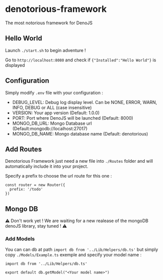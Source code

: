 # denotorious-framework
The most notorious framework for DenoJS

## Hello World
Launch `./start.sh` to begin adventure !

Go to `http://localhost:8080` and check if `{"Installed":"Hello World"}` is displayed

## Configuration
Simply modify `.env` file with your configuration :

- DEBUG_LEVEL: Debug log display level. Can be NONE, ERROR, WARN, INFO, DEBUG or ALL (case insensitive)
- VERSION: Your app version (Default: 1.0.0)
- PORT: Port where DenoJS will be launched (Default: 8000)
- MONGO_DB_URL: Mongo Database url (Default:mongodb://localhost:27017)
- MONGO_DB_NAME: Mongo database name (Default: denotorious)

## Add Routes

Denotorious Framework just need a new file into `./Routes` folder and will automatically include it into your project. 

Specify a prefix to choose the url route for this one :

```
const router = new Router({
  prefix: '/todo'
})
```

## Mongo DB
⚠️ Don't work yet ! We are waiting for a new realease of the mongoDB denoJS library, stay tuned ! ⚠️

### Add Models
You can can db at path `import db from '../Lib/Helpers/db.ts'` but simply copy `./Models/Example.ts` exemple and specify your model name :

```
import db from '../Lib/Helpers/db.ts'

export default db.getModel("<Your model name>")
```
